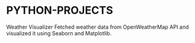 # PYTHON-PROJECTS
Weather Visualizer Fetched weather data from OpenWeatherMap API and visualized it using Seaborn and Matplotlib.  
